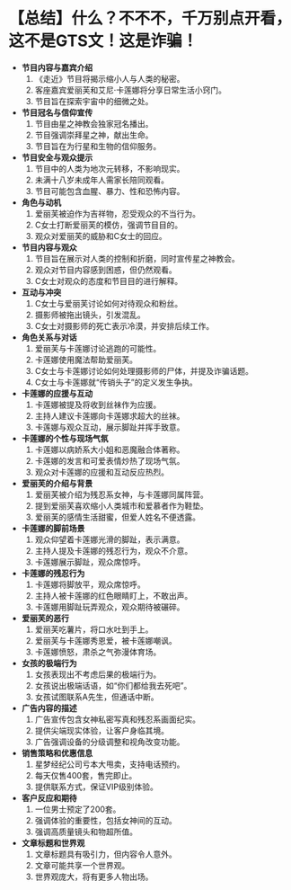 # 【总结】什么？不不不，千万别点开看，这不是GTS文！这是诈骗！

-   **节目内容与嘉宾介绍**
    1.  《走近》节目将揭示缩小人与人类的秘密。
    2.  客座嘉宾爱丽芙和艾尼·卡莲娜将分享日常生活小窍门。
    3.  节目旨在探索宇宙中的细微之处。
-   **节目冠名与信仰宣传**
    1.  节目由星之神教会独家冠名播出。
    2.  节目强调崇拜星之神，献出生命。
    3.  节目旨在为行星和生物的信仰服务。
-   **节目安全与观众提示**
    1.  节目中的人类为地次元转移，不影响现实。
    2.  未满十八岁未成年人需家长陪同观看。
    3.  节目可能包含血腥、暴力、性和恐怖内容。
-   **角色与动机**
    1.  爱丽芙被迫作为吉祥物，忍受观众的不当行为。
    2.  C女士打断爱丽芙的模仿，强调节目目的。
    3.  观众对爱丽芙的威胁和C女士的回应。
-   **节目内容与观众**
    1.  节目旨在展示对人类的控制和折磨，同时宣传星之神教会。
    2.  观众对节目内容感到困惑，但仍然观看。
    3.  C女士对观众的态度和节目目的进行解释。
-   **互动与冲突**
    1.  C女士与爱丽芙讨论如何对待观众和粉丝。
    2.  摄影师被拖出镜头，引发混乱。
    3.  C女士对摄影师的死亡表示冷漠，并安排后续工作。
-   **角色关系与对话**
    1.  爱丽芙与卡莲娜讨论逃跑的可能性。
    2.  卡莲娜使用魔法帮助爱丽芙。
    3.  C女士与卡莲娜讨论如何处理摄影师的尸体，并提及诈骗话题。
    4.  C女士与卡莲娜就“传销头子”的定义发生争执。
-   **卡莲娜的应援与互动**
    1.  卡莲娜被提及将收到丝袜作为应援。
    2.  主持人建议卡莲娜向卡莲娜求超大的丝袜。
    3.  卡莲娜与观众互动，展示脚趾并挥手致意。
-   **卡莲娜的个性与现场气氛**
    1.  卡莲娜以病娇系大小姐和恶魔融合体著称。
    2.  卡莲娜的发言和可爱表情炒热了现场气氛。
    3.  观众对卡莲娜的应援和互动反应热烈。
-   **爱丽芙的介绍与背景**
    1.  爱丽芙被介绍为残忍系女神，与卡莲娜同属阵营。
    2.  提到爱丽芙喜欢缩小人类城市和爱慕者作为鞋垫。
    3.  爱丽芙的感情生活甜蜜，但爱人姓名不便透露。
-   **卡莲娜的脚前场景**
    1.  观众仰望着卡莲娜光滑的脚趾，表示满意。
    2.  主持人提及卡莲娜的残忍行为，观众不介意。
    3.  卡莲娜展示脚趾，观众席惊呼。
-   **卡莲娜的残忍行为**
    1.  卡莲娜将脚放平，观众席惊呼。
    2.  主持人被卡莲娜的红色眼睛盯上，不敢出声。
    3.  卡莲娜用脚趾玩弄观众，观众期待被碾碎。
-   **爱丽芙的恶行**
    1.  爱丽芙吃薯片，将口水吐到手上。
    2.  爱丽芙与卡莲娜秀恩爱，被卡莲娜嘲讽。
    3.  卡莲娜愤怒，肃杀之气弥漫体育场。
-   **女孩的极端行为**
    1.  女孩表现出不考虑后果的极端行为。
    2.  女孩说出极端话语，如“你们都给我去死吧”。
    3.  女孩试图联系A先生，但通话中断。
-   **广告内容的描述**
    1.  广告宣传包含女神私密写真和残忍系画面纪实。
    2.  提供尖端现实体验，让客户身临其境。
    3.  广告强调设备的分级调整和视角改变功能。
-   **销售策略和优惠信息**
    1.  星梦经纪公司亏本大甩卖，支持电话预约。
    2.  每天仅售400套，售完即止。
    3.  提供联系方式，保证VIP级别体验。
-   **客户反应和期待**
    1.  一位男士预定了200套。
    2.  强调体验的重要性，包括女神间的互动。
    3.  强调高质量镜头和物超所值。
-   **文章标题和世界观**
    1.  文章标题具有吸引力，但内容令人意外。
    2.  文章可能共享一个世界观。
    3.  世界观庞大，将有更多人物出场。